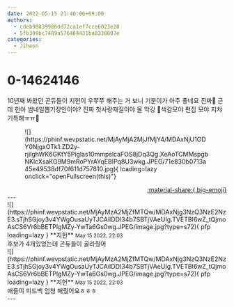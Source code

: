 ```yaml
---
date: 2022-05-15 21:40:06+09:00
authors:
  - cdeb98039986dd72ca1ef7cce6023e20
  - 5fb309bc7489a576484431ba8338807e
categories:
  - Jiheon
---
```


# 0-14624146

<div class="post-container" markdown="1">
<div class="content-container md-sidebar__scrollwrap" markdown="1">

10년째 봐왔던 곤듀들이 지헌이 우쭈쭈 해주는 거 보니 기분이가 아주 좋네요 진짜🥹 근데 헌아 썸네일뽑기장인이야? 진짜 첫사랑재질이야 울 막깅 🍒색감모야 편집 모야 지챠 기특해ㅠㅠ🖤
<figure markdown="1">
![](https://phinf.wevpstatic.net/MjAyMjA2MjJfMjY4/MDAxNjU1ODY0NjgxOTk1.ZD2y-rjiIghWK6GKtY5Piglas10mmpslcaFOS8jDq3Qg.XeAoTCMMspgbNKlcXsaKG9M9mRoPYrAYqEBIPq8U3wkg.JPEG/71e830b0713a45e49538df70f611d757810.jpg){ loading=lazy onclick="openFullscreen(this)"}
</figure>


</div>
</div>

<div style="text-align: right;" markdown="1">
<a href="https://weverse.io/fromis9/fanpost/0-14624146" style="text-align: right;">:material-share:{.big-emoji}</a>
</div>
---

<div class="comments-container md-sidebar__scrollwrap" markdown="1">
<div class="comment" markdown="1">
<div class='id-container' markdown="1">
![](https://phinf.wevpstatic.net/MjAyMzA2MjZfMTQw/MDAxNjg3NzQ3NzE2NzE3.sTjhSGjoy3v4YWgOusaUyTJCAiIDDI34b7SBTjVAeUIg.TVETBI6wZ_tQjmoAsCS6Vr6bBETPlgMZy-YwTa6Gs0wg.JPEG/image.jpg?type=s72){ pfp loading=lazy }
**<span class="artist">지헌</span>** <small>May 15 2022, 22:03</small><br>
</div>
<div class='comment-body' markdown="1">
후보가 4개있었는데 곤듀들이 골라줬어
</div>
</div>
<div class="comment" markdown="1">
<div class='id-container' markdown="1">
![](https://phinf.wevpstatic.net/MjAyMzA2MjZfMTQw/MDAxNjg3NzQ3NzE2NzE3.sTjhSGjoy3v4YWgOusaUyTJCAiIDDI34b7SBTjVAeUIg.TVETBI6wZ_tQjmoAsCS6Vr6bBETPlgMZy-YwTa6Gs0wg.JPEG/image.jpg?type=s72){ pfp loading=lazy }
**<span class="artist">지헌</span>** <small>May 15 2022, 22:03</small><br>
</div>
<div class='comment-body' markdown="1">
애들이 피드백 엄청 해줬어요ㅎㅎㅎ
</div>
</div>
</div>
---
